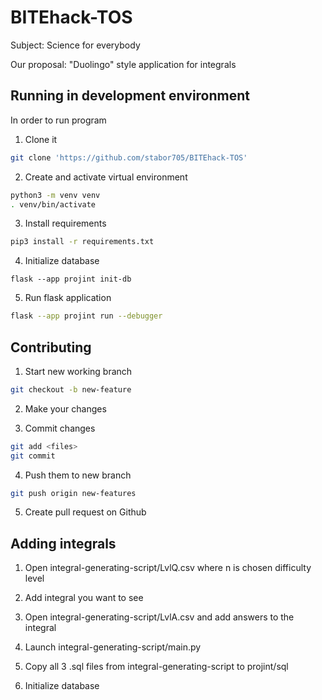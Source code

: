 # BITEhack-TOS

Subject: 
Science for everybody

Our proposal:
"Duolingo" style application for integrals


## Running in development environment
In order to run program
1. Clone it

``` sh
git clone 'https://github.com/stabor705/BITEhack-TOS'
```

2. Create and activate virtual environment

``` sh
python3 -m venv venv
. venv/bin/activate
```

3. Install requirements
``` sh
pip3 install -r requirements.txt
```

4. Initialize database
```
flask --app projint init-db
```

5. Run flask application
``` sh
flask --app projint run --debugger
```


## Contributing

1. Start new working branch

``` sh
git checkout -b new-feature
```

2. Make your changes

3. Commit changes
``` sh
git add <files>
git commit
```

4. Push them to new branch

``` sh
git push origin new-features
```

5. Create pull request on Github

## Adding integrals

1. Open integral-generating-script/Lvl<n>Q.csv where n is chosen difficulty level

2. Add integral you want to see
  
3. Open integral-generating-script/Lvl<n>A.csv and add answers to the integral
  
4. Launch integral-generating-script/main.py
  
5. Copy all 3 .sql files from integral-generating-script to projint/sql
  
6. Initialize database
